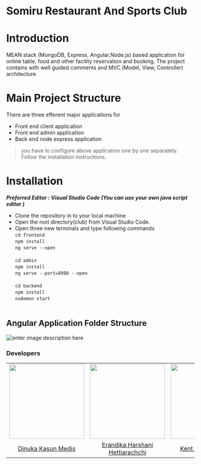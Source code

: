 # Somiru Restaurant And Sports Club

# Introduction

MEAN stack (MongoDB, Express, Angular,Node.js) based application for online table, food and other facility reservation and booking. The project contains with well guided comments and MVC (Model, View, Controller) architecture.

# Main Project Structure
There are three efferent major applications for

 - Front end client application
 - Front end admin application
 - Back end node express application

> you have to configure  above application one by one separately. Follow the installation instructions.   

# Installation
***Preferred Editor : Visual Studio Code (You can use your own java script editor )***

 

 - Clone the repository in to your local machine
 - Open the root directory(club) from Visual Studio Code.
 - Open three new terminals and type following commands
 	<br>
	`cd frontend`
	<br>
	`npm install`
	<br>
	`ng serve --open`
	<br><br>
	`cd admin`
	<br>
	`npm install`
	<br>
	`ng serve --port=8080 --open`
	<br><br>
	`cd backend`
	<br>
	`npm install`
	<br>
	`nodemon start`
	<br><br>


## Angular Application Folder Structure

![enter image description here](https://lh3.googleusercontent.com/qkW2eOUZFO2QZy2kdUAGcasxf6X66gh4L-fyHZM8okIonnAWfn3X-s6AWyxPSw_ORq61DJMaYaXR)



### Developers
<table>
<tr>
<td align="center"><img src="https://avatars1.githubusercontent.com/u/25397168?s=400&v=4" width=200></td>
<td align="center"><img src="https://avatars1.githubusercontent.com/u/38687522?s=400&v=4" width=200></td>
<td align="center"><img src="https://avatars3.githubusercontent.com/u/26930519?s=400&v=4" width=200></td>
<td align="center"><img src="https://avatars0.githubusercontent.com/u/30472153?s=400&v=4" width=200></td>
</tr>
<tr>

<td align="center"><a href="https://github.com/dinuka-kasun-medis">Dinuka Kasun Medis</a></td>
<td align="center"><a href="https://github.com/ErandikaHettiarachchi">Erandika Harshani Hettiarachchi</a></td>
<td align="center"><a href="https://github.com/KentSteinwall">Kent Peter Stainwall</a></td>
<td align="center"><a href="https://github.com/ishansugathadasa">Ishan Vinod Sugathadasa</a></td>
</tr>
</table>

